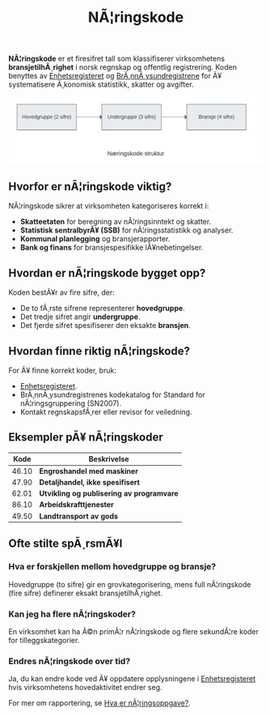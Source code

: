 ﻿---
title: "NÃ¦ringskode"
meta_title: "NÃ¦ringskode"
meta_description: '**NÃ¦ringskode** er et firesifret tall som klassifiserer virksomhetens **bransjetilhÃ¸righet** i norsk regnskap og offentlig registrering. Koden benyttes av [En...'
slug: naeringskode
type: blog
layout: pages/single
---

**NÃ¦ringskode** er et firesifret tall som klassifiserer virksomhetens **bransjetilhÃ¸righet** i norsk regnskap og offentlig registrering. Koden benyttes av [Enhetsregisteret](/blogs/regnskap/enhetsregisteret "Enhetsregisteret â€“ Oversikt over virksomheters grunninformasjon i Norge") og [BrÃ¸nnÃ¸ysundregistrene](/blogs/regnskap/bronnoysundregistrene "BrÃ¸nnÃ¸ysundregistrene - Oversikt over Norske Registere") for Ã¥ systematisere Ã¸konomisk statistikk, skatter og avgifter.

![NÃ¦ringskode Oversikt](naeringskode-oversikt.svg)

## Hvorfor er nÃ¦ringskode viktig?

NÃ¦ringskode sikrer at virksomheten kategoriseres korrekt i:

* **Skatteetaten** for beregning av nÃ¦ringsinntekt og skatter.
* **Statistisk sentralbyrÃ¥ (SSB)** for nÃ¦ringsstatistikk og analyser.
* **Kommunal planlegging** og bransjerapporter.
* **Bank og finans** for bransjespesifikke lÃ¥nebetingelser.

## Hvordan er nÃ¦ringskode bygget opp?

Koden bestÃ¥r av fire sifre, der:

* De to fÃ¸rste sifrene representerer **hovedgruppe**.
* Det tredje sifret angir **undergruppe**.
* Det fjerde sifret spesifiserer den eksakte **bransjen**.

## Hvordan finne riktig nÃ¦ringskode?

For Ã¥ finne korrekt koder, bruk:

* [Enhetsregisteret](/blogs/regnskap/enhetsregisteret "Enhetsregisteret â€“ Oversikt over virksomheters grunninformasjon i Norge").
* BrÃ¸nnÃ¸ysundregistrenes kodekatalog for Standard for nÃ¦ringsgruppering (SN2007).
* Kontakt regnskapsfÃ¸rer eller revisor for veiledning.

## Eksempler pÃ¥ nÃ¦ringskoder

| **Kode** | **Beskrivelse**                                    |
|----------|----------------------------------------------------|
| 46.10    | **Engroshandel med maskiner**                       |
| 47.90    | **Detaljhandel, ikke spesifisert**                  |
| 62.01    | **Utvikling og publisering av programvare**         |
| 86.10    | **Arbeidskrafttjenester**                          |
| 49.50    | **Landtransport av gods**                          |

## Ofte stilte spÃ¸rsmÃ¥l

### Hva er forskjellen mellom hovedgruppe og bransje?

Hovedgruppe (to sifre) gir en grovkategorisering, mens full nÃ¦ringskode (fire sifre) definerer eksakt bransjetilhÃ¸righet.

### Kan jeg ha flere nÃ¦ringskoder?

En virksomhet kan ha Ã©n primÃ¦r nÃ¦ringskode og flere sekundÃ¦re koder for tilleggskategorier.

### Endres nÃ¦ringskode over tid?

Ja, du kan endre kode ved Ã¥ oppdatere opplysningene i [Enhetsregisteret](/blogs/regnskap/enhetsregisteret "Enhetsregisteret â€“ Oversikt over virksomheters grunninformasjon i Norge") hvis virksomhetens hovedaktivitet endrer seg.

For mer om rapportering, se [Hva er nÃ¦ringsoppgave?](/blogs/regnskap/hva-er-naeringsoppgave "Hva er en nÃ¦ringsoppgave?").
